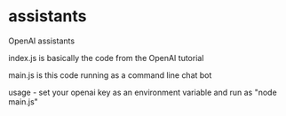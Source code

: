 # assistants
OpenAI assistants

index.js is basically the code from the OpenAI tutorial

main.js is this code running as a command line chat bot

usage - set your openai key as an environment variable and run as "node main.js"

